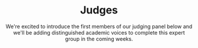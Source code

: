 ---
title: Judges
subtitle: We're excited to introduce the first members of our judging panel below and we'll be adding distinguished academic voices to complete this expert group in the coming weeks.
type: catalysts
order: 2
people:
  - name: Manos Dramitinos
    title: Chief Technology & Innovation Officer
    image: /assets/img/images/manos.png
    bio: >
      Manos Dramitinos is the Epignosis Chief Technology and Innovation Officer since March 2024, where previously he served as Chief Information Officer. He has worked as software engineer and academic researcher for many years since his admission to the Department of Computer Science of the University of Crete in 1994, from where he obtained his B.Sc. in 1998 and M.Sc. in 2000. He received his Ph.D. from AUEB in 2006 and postdoc from INRIA Rhone-Alpes in 2009. Manos has received multiple awards and distinctions such as the Ericsson Award of Excellence in Telecommunications in 1998, the IKY scholarship in 2000, the ICQT’06 best research paper award. He is the author of the book “Auction Theory for Telecoms” and has over 25 publications in conferences and scientific journals. Manos has architected and implemented large-scale Information Systems, Voice Web, cryptography, PVSS, e-commerce and e-auction software and intelligent agents for various companies.
  - name: Manolis Katsifarakis
    title: Director of AI
    image: /assets/img/images/manolis.png
    bio: >
      Manolis Katsifarakis is the Director of Artificial Intelligence at Epignosis, an award-winning provider of innovative learning solutions serving over 12,000 customers and millions of users worldwide. With over 30 years of experience in coding—20 of them professionally—he has led and contributed to numerous large-scale software projects across a diverse range of industries and technologies. His expertise spans low-level systems, embedded programming, native mobile development, full-stack web apps, and beyond.
---